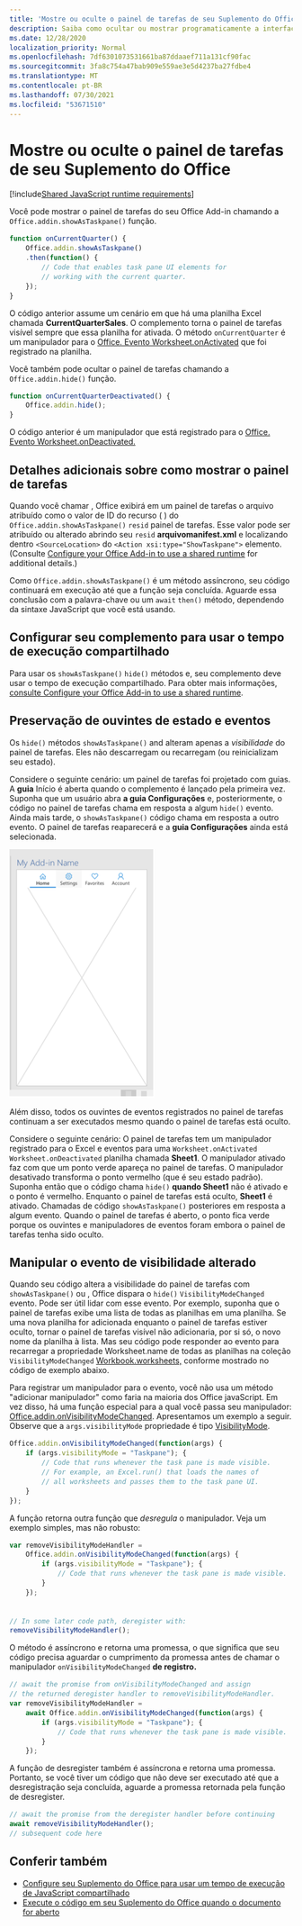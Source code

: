 ```yaml
---
title: 'Mostre ou oculte o painel de tarefas de seu Suplemento do Office '
description: Saiba como ocultar ou mostrar programaticamente a interface do usuário de um complemento enquanto ele é executado continuamente.
ms.date: 12/28/2020
localization_priority: Normal
ms.openlocfilehash: 7df6301073531661ba87ddaaef711a131cf90fac
ms.sourcegitcommit: 3fa8c754a47bab909e559ae3e5d4237ba27fdbe4
ms.translationtype: MT
ms.contentlocale: pt-BR
ms.lasthandoff: 07/30/2021
ms.locfileid: "53671510"
---
```

# <a name="show-or-hide-the-task-pane-of-your-office-add-in"></a>Mostre ou oculte o painel de tarefas de seu Suplemento do Office 

[!include[Shared JavaScript runtime requirements](../includes/shared-runtime-requirements-note.md)]

Você pode mostrar o painel de tarefas do seu Office Add-in chamando a `Office.addin.showAsTaskpane()` função.

```javascript
function onCurrentQuarter() {
    Office.addin.showAsTaskpane()
    .then(function() {
        // Code that enables task pane UI elements for
        // working with the current quarter.
    });
}
```

O código anterior assume um cenário em que há uma planilha Excel chamada **CurrentQuarterSales**. O complemento torna o painel de tarefas visível sempre que essa planilha for ativada. O método `onCurrentQuarter` é um manipulador para o [Office. Evento Worksheet.onActivated](/javascript/api/excel/excel.worksheet?view=excel-js-preview&preserve-view=true#onActivated) que foi registrado na planilha.

Você também pode ocultar o painel de tarefas chamando a `Office.addin.hide()` função.

```javascript
function onCurrentQuarterDeactivated() {
    Office.addin.hide();
}
```

O código anterior é um manipulador que está registrado para o [Office. Evento Worksheet.onDeactivated.](/javascript/api/excel/excel.worksheet?view=excel-js-preview&preserve-view=true#onDeactivated)

## <a name="additional-details-on-showing-the-task-pane"></a>Detalhes adicionais sobre como mostrar o painel de tarefas

Quando você chamar , Office exibirá em um painel de tarefas o arquivo atribuído como o valor de ID do recurso ( ) do `Office.addin.showAsTaskpane()` `resid` painel de tarefas. Esse valor pode ser atribuído ou alterado abrindo seu `resid` **arquivomanifest.xml** e localizando dentro `<SourceLocation>` do `<Action xsi:type="ShowTaskpane">` elemento.
(Consulte [Configure your Office Add-in to use a shared runtime](configure-your-add-in-to-use-a-shared-runtime.md) for additional details.)

Como `Office.addin.showAsTaskpane()` é um método assíncrono, seu código continuará em execução até que a função seja concluída. Aguarde essa conclusão com a palavra-chave ou um `await` `then()` método, dependendo da sintaxe JavaScript que você está usando.

## <a name="configure-your-add-in-to-use-the-shared-runtime"></a>Configurar seu complemento para usar o tempo de execução compartilhado

Para usar os `showAsTaskpane()` `hide()` métodos e, seu complemento deve usar o tempo de execução compartilhado. Para obter mais informações, [consulte Configure your Office Add-in to use a shared runtime](configure-your-add-in-to-use-a-shared-runtime.md).

## <a name="preservation-of-state-and-event-listeners"></a>Preservação de ouvintes de estado e eventos

Os `hide()` métodos `showAsTaskpane()` and alteram apenas a *visibilidade* do painel de tarefas. Eles não descarregam ou recarregam (ou reinicializam seu estado).

Considere o seguinte cenário: um painel de tarefas foi projetado com guias. A **guia** Início é aberta quando o complemento é lançado pela primeira vez. Suponha que um usuário abra **a guia Configurações** e, posteriormente, o código no painel de tarefas chama em resposta a algum `hide()` evento. Ainda mais tarde, o `showAsTaskpane()` código chama em resposta a outro evento. O painel de tarefas reaparecerá e a **guia Configurações** ainda está selecionada.

![Uma captura de tela do painel de tarefas que tem quatro guias rotuladas Home, Configurações, Favoritos e Contas.](../images/TaskpaneWithTabs.png)

Além disso, todos os ouvintes de eventos registrados no painel de tarefas continuam a ser executados mesmo quando o painel de tarefas está oculto.

Considere o seguinte cenário: O painel de tarefas tem um manipulador registrado para o Excel e eventos para uma `Worksheet.onActivated` `Worksheet.onDeactivated` planilha chamada **Sheet1**. O manipulador ativado faz com que um ponto verde apareça no painel de tarefas. O manipulador desativado transforma o ponto vermelho (que é seu estado padrão). Suponha então que o código chama `hide()` **quando Sheet1** não é ativado e o ponto é vermelho. Enquanto o painel de tarefas está oculto, **Sheet1** é ativado. Chamadas de código `showAsTaskpane()` posteriores em resposta a algum evento. Quando o painel de tarefas é aberto, o ponto fica verde porque os ouvintes e manipuladores de eventos foram embora o painel de tarefas tenha sido oculto.

## <a name="handle-the-visibility-changed-event"></a>Manipular o evento de visibilidade alterado

Quando seu código altera a visibilidade do painel de tarefas com `showAsTaskpane()` ou , Office dispara o `hide()` `VisibilityModeChanged` evento. Pode ser útil lidar com esse evento. Por exemplo, suponha que o painel de tarefas exibe uma lista de todas as planilhas em uma planilha. Se uma nova planilha for adicionada enquanto o painel de tarefas estiver oculto, tornar o painel de tarefas visível não adicionaria, por si só, o novo nome da planilha à lista. Mas seu código pode responder ao evento para recarregar a propriedade Worksheet.name de todas as planilhas na coleção `VisibilityModeChanged` [Workbook.worksheets,](/javascript/api/excel/excel.workbook#worksheets) conforme mostrado no código de exemplo abaixo. [](/javascript/api/excel/excel.worksheet#name)

Para registrar um manipulador para o evento, você não usa um método "adicionar manipulador" como faria na maioria dos Office javaScript. Em vez disso, há uma função especial para a qual você passa seu manipulador: [Office.addin.onVisibilityModeChanged](/javascript/api/office/office.addin#onVisibilityModeChanged_listener_). Apresentamos um exemplo a seguir. Observe que a `args.visibilityMode` propriedade é tipo [VisibilityMode](/javascript/api/office/office.visibilitymode).

```javascript
Office.addin.onVisibilityModeChanged(function(args) {
    if (args.visibilityMode = "Taskpane"); {
        // Code that runs whenever the task pane is made visible.
        // For example, an Excel.run() that loads the names of
        // all worksheets and passes them to the task pane UI.
    }
});
```

A função retorna outra função que *desregula* o manipulador. Veja um exemplo simples, mas não robusto:

```javascript
var removeVisibilityModeHandler =
    Office.addin.onVisibilityModeChanged(function(args) {
        if (args.visibilityMode = "Taskpane"); {
            // Code that runs whenever the task pane is made visible.
        }
    });


// In some later code path, deregister with:
removeVisibilityModeHandler();
```

O método é assíncrono e retorna uma promessa, o que significa que seu código precisa aguardar o cumprimento da promessa antes de chamar o manipulador `onVisibilityModeChanged` **de registro.**

```javascript
// await the promise from onVisibilityModeChanged and assign
// the returned deregister handler to removeVisibilityModeHandler.
var removeVisibilityModeHandler =
    await Office.addin.onVisibilityModeChanged(function(args) {
        if (args.visibilityMode = "Taskpane"); {
            // Code that runs whenever the task pane is made visible.
        }
    });
```

A função de desregister também é assíncrona e retorna uma promessa. Portanto, se você tiver um código que não deve ser executado até que a desregistração seja concluída, aguarde a promessa retornada pela função de desregister.

```javascript
// await the promise from the deregister handler before continuing
await removeVisibilityModeHandler();
// subsequent code here
```

## <a name="see-also"></a>Conferir também

- [Configure seu Suplemento do Office para usar um tempo de execução de JavaScript compartilhado](configure-your-add-in-to-use-a-shared-runtime.md)
- [Execute o código em seu Suplemento do Office quando o documento for aberto](run-code-on-document-open.md)
